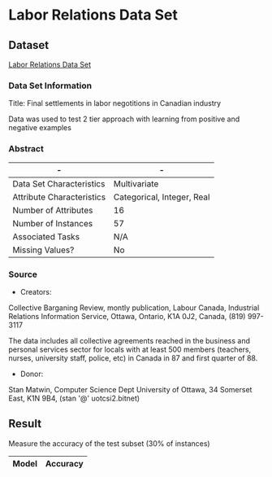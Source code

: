 # Labor Relations Data Set

## Dataset

[Labor Relations Data Set](https://archive.ics.uci.edu/ml/datasets/Labor+Relations)

### Data Set Information

Title: Final settlements in labor negotitions in Canadian industry

Data was used to test 2 tier approach with learning from positive and negative examples

### Abstract

-|-
-|-
Data Set Characteristics |Multivariate
Attribute Characteristics|Categorical, Integer, Real
Number of Attributes     |16
Number of Instances      |57
Associated Tasks         |N/A
Missing Values?          |No

### Source

* Creators:

Collective Barganing Review, montly publication,
Labour Canada, Industrial Relations Information Service,
Ottawa, Ontario, K1A 0J2, Canada, (819) 997-3117

The data includes all collective agreements reached in the business and personal services sector for locals with at least 500 members (teachers, nurses, university staff, police, etc) in Canada in 87 and first quarter of 88.

* Donor:

Stan Matwin, Computer Science Dept
University of Ottawa,
34 Somerset East, K1N 9B4, (stan '@' uotcsi2.bitnet)

## Result

Measure the accuracy of the test subset (30% of instances)

Model                         |Accuracy
------------------------------|--------

